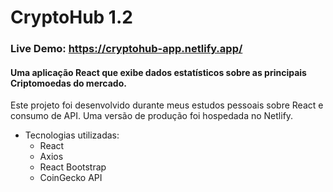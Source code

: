 # CryptoHub 1.2

### Live Demo: https://cryptohub-app.netlify.app/


#### Uma aplicação React que exibe dados estatísticos sobre as principais Criptomoedas do mercado. 

Este projeto foi desenvolvido durante meus estudos pessoais sobre React e consumo de API. Uma versão de produção foi hospedada no Netlify. 

* Tecnologias utilizadas:
  * React
  * Axios
  * React Bootstrap
  * CoinGecko API





